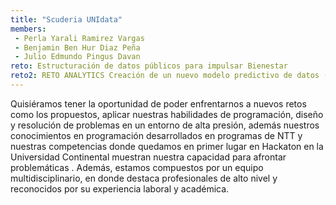 ```yaml
---
title: "Scuderia UNIdata"
members:
 - Perla Yarali Ramirez Vargas 
 - Benjamin Ben Hur Diaz Peña 
 - Julio Edmundo Pingus Davan
reto: Estructuración de datos públicos para impulsar Bienestar
reto2: RETO ANALYTICS Creación de un nuevo modelo predictivo de datos (NPS)
---
```


Quisiéramos tener la oportunidad de poder enfrentarnos a nuevos retos como los propuestos, aplicar nuestras habilidades de programación, diseño y resolución de problemas en un entorno de alta presión, además nuestros conocimientos en programación desarrollados en programas de NTT y nuestras competencias donde quedamos en primer lugar en Hackaton en la Universidad Continental muestran nuestra capacidad para afrontar problemáticas . Además, estamos compuestos por un equipo multidisciplinario, en donde destaca profesionales de alto nivel y reconocidos por su experiencia laboral y académica. 